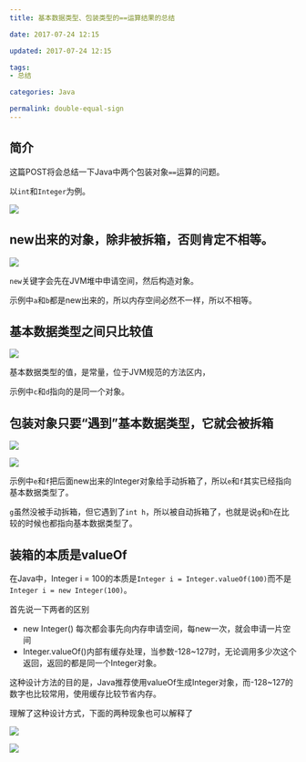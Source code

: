 ```yaml
---
title: 基本数据类型、包装类型的==运算结果的总结

date: 2017-07-24 12:15

updated: 2017-07-24 12:15

tags:
- 总结

categories: Java

permalink: double-equal-sign
---
```


## 简介

这篇POST将会总结一下Java中两个包装对象`==`运算的问题。

以`int`和`Integer`为例。

![](/images/double-equal-sign-01.png)



## new出来的对象，除非被拆箱，否则肯定不相等。

![](/images/double-equal-sign-02.png)

`new`关键字会先在JVM堆中申请空间，然后构造对象。

示例中`a`和`b`都是new出来的，所以内存空间必然不一样，所以不相等。



## 基本数据类型之间只比较值

![](/images/double-equal-sign-03.png)

基本数据类型的值，是常量，位于JVM规范的方法区内，

示例中`c`和`d`指向的是同一个对象。



## 包装对象只要“遇到”基本数据类型，它就会被拆箱

![](/images/double-equal-sign-04.png)

![](/images/double-equal-sign-05.png)

示例中`e`和`f`把后面new出来的Integer对象给手动拆箱了，所以`e`和`f`其实已经指向基本数据类型了。

`g`虽然没被手动拆箱，但它遇到了`int h`，所以被自动拆箱了，也就是说`g`和`h`在比较的时候也都指向基本数据类型了。



## 装箱的本质是valueOf

在Java中，Integer i = 100的本质是`Integer i = Integer.valueOf(100)`而不是`Integer i = new Integer(100)`。

首先说一下两者的区别

- new Integer() 每次都会事先向内存申请空间，每new一次，就会申请一片空间
- Integer.valueOf()内部有缓存处理，当参数-128~127时，无论调用多少次这个返回，返回的都是同一个Integer对象。

这种设计方法的目的是，Java推荐使用valueOf生成Integer对象，而-128~127的数字也比较常用，使用缓存比较节省内存。

理解了这种设计方式，下面的两种现象也可以解释了

![](/images/double-equal-sign-06.png)

![](/images/double-equal-sign-07.png)











